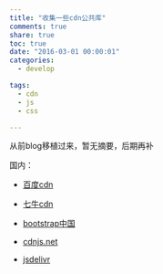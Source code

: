```yaml
---
title: "收集一些cdn公共库"
comments: true
share: true
toc: true
date: "2016-03-01 00:00:01"
categories:
  - develop

tags:
  - cdn
  - js
  - css

---
```




从前blog移植过来，暂无摘要，后期再补

<!--more-->

  

国内：

- [百度cdn](http://cdn.code.baidu.com/)

- [七牛cdn](http://www.staticfile.org/)

- [bootstrap中国](http://www.bootcdn.cn/)

- [cdnjs.net](http://cdnjs.net/)

- [jsdelivr](https://www.jsdelivr.com/)